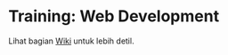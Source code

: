 # Training: Web Development

Lihat bagian [Wiki](https://github.com/rkukuh/learn-web-development/wiki) untuk lebih detil.
